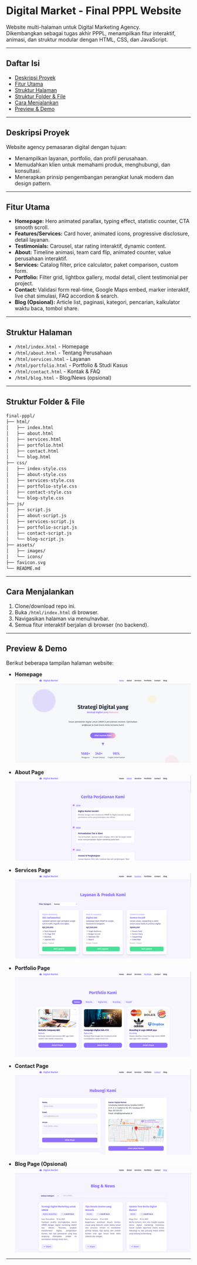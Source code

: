 # Digital Market - Final PPPL Website

Website multi-halaman untuk Digital Marketing Agency.  
Dikembangkan sebagai tugas akhir PPPL, menampilkan fitur interaktif, animasi, dan struktur modular dengan HTML, CSS, dan JavaScript.

---

## Daftar Isi

- [Deskripsi Proyek](#deskripsi-proyek)
- [Fitur Utama](#fitur-utama)
- [Struktur Halaman](#struktur-halaman)
- [Struktur Folder & File](#struktur-folder--file)
- [Cara Menjalankan](#cara-menjalankan)
- [Preview & Demo](#preview--demo)

---

## Deskripsi Proyek

Website agency pemasaran digital dengan tujuan:

- Menampilkan layanan, portfolio, dan profil perusahaan.
- Memudahkan klien untuk memahami produk, menghubungi, dan konsultasi.
- Menerapkan prinsip pengembangan perangkat lunak modern dan design pattern.

---

## Fitur Utama

- **Homepage:** Hero animated parallax, typing effect, statistic counter, CTA smooth scroll.
- **Features/Services:** Card hover, animated icons, progressive disclosure, detail layanan.
- **Testimonials:** Carousel, star rating interaktif, dynamic content.
- **About:** Timeline animasi, team card flip, animated counter, value perusahaan interaktif.
- **Services:** Catalog filter, price calculator, paket comparison, custom form.
- **Portfolio:** Filter grid, lightbox gallery, modal detail, client testimonial per project.
- **Contact:** Validasi form real-time, Google Maps embed, marker interaktif, live chat simulasi, FAQ accordion & search.
- **Blog (Opsional):** Article list, paginasi, kategori, pencarian, kalkulator waktu baca, tombol share.

---

## Struktur Halaman

- `/html/index.html` - Homepage
- `/html/about.html` - Tentang Perusahaan
- `/html/services.html` - Layanan
- `/html/portfolio.html` - Portfolio & Studi Kasus
- `/html/contact.html` - Kontak & FAQ
- `/html/blog.html` - Blog/News (opsional)

---

## Struktur Folder & File

```
final-pppl/
├── html/
│   ├── index.html
│   ├── about.html
│   ├── services.html
│   ├── portfolio.html
│   ├── contact.html
│   └── blog.html
├── css/
│   ├── index-style.css
│   ├── about-style.css
│   ├── services-style.css
│   ├── portfolio-style.css
│   ├── contact-style.css
│   └── blog-style.css
├── js/
│   ├── script.js
│   ├── about-script.js
│   ├── services-script.js
│   ├── portfolio-script.js
│   ├── contact-script.js
│   └── blog-script.js
├── assets/
│   ├── images/
│   └── icons/
├── favicon.svg
└── README.md
```

---

## Cara Menjalankan

1. Clone/download repo ini.
2. Buka `/html/index.html` di browser.
3. Navigasikan halaman via menu/navbar.
4. Semua fitur interaktif berjalan di browser (no backend).

---

## Preview & Demo

Berikut beberapa tampilan halaman website:

- **Homepage**
  ![Preview Homepage](preview/home.png)

- **About Page**
  ![Preview About](preview/about.png)

- **Services Page**
  ![Preview Services](preview/services.png)

- **Portfolio Page**
  ![Preview Portfolio](preview/portfolio.png)

- **Contact Page**
  ![Preview Contact](preview/contact.png)

- **Blog Page (Opsional)**
  ![Preview Blog](preview/blog.png)

---
